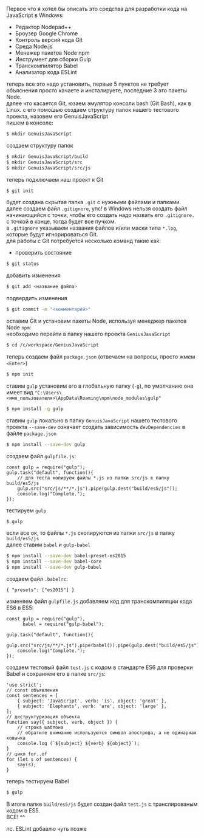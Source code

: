 Первое что я хотел бы описать это средства для разработки кода на JavaScript в Windows:
* Редактор Nodepad++
* Броузер Google Chrome 
* Контроль версий кода Git
* Среда Node.js
* Менежер пакетов Node npm
* Инструмент для сборки Gulp 
* Транскомпилятор Babel 
* Анализатор кода ESLint

теперь все это надо установить, первые 5 пунктов не требует объяснения просто качаете и инсталируете, последние 3 это пакеты Node.<br>
далее что касается Git, юзаем эмулятор консоли bash (Git Bash), как в Linux.
с его помошью создаем структуру папок нашего тестового проекта, назовем его GenuisJavaScript<br>
пишем в консоле:
```bash
$ mkdir GenuisJavaScript
```
создаем структуру папок
```bash
$ mkdir GenuisJavaScript/build
$ mkdir GenuisJavaScript/src
$ mkdir GenuisJavaScript/src/js
```
теперь подключаем наш проект к Git
```bash
$ git init
```
будет создана скрытая папка `.git` с нужными файлами и папками.<br>
далее создаем файл `.gitignore`, упс! в Windows нельзя создать файл начинающийся с точки, чтобы его создать надо назвать его `.gitignore.` с точкой в конце, тогда будет все пучком.<br>
в `.gitignore` указываем названия файлов и/или маски типа `*.log`, которые будут игнорироваться Git.<br>
для работы с Git потребуется несколько команд такие как:<br>
- проверить состояние
```bash
$ git status
```
добавить изменения
```bash
$ git add <название файла>
```
подвердить изменения
```bash
$ git commit -m "<комментарий>"
```
оставим Git и установим пакеты Node, используя менеджер пакетов Node `npm`:<br>
необходимо перейти в папку нашего проекта `GeniusJavaScript`
```bash
$ cd /c/workspace/GeniusJavaScript
```
теперь создаем файл `package.json` (отвечаем на вопросы, просто жмем `<Enter>`)
```bash
$ npm init
```
ставим `gulp` установим его в глобальную папку (`-g`), по умолчанию она имеет вид `"C:\Users\<имя_пользователя>\AppData\Roaming\npm\node_modules\gulp"`
```bash
$ npm install -g gulp
```
ставим `gulp` локально в папку `GenuisJavaScript` нашего тестового проекта
`--save-dev` означает создать зависимость `devDependencies` в файле `package.json`
```bash
$ npm install --save-dev gulp
```
создаем файл `gulpfile.js`:

	const gulp = require("gulp");
	gulp.task("default", function(){
		// для теста копируем файлы *.js из папки src/js в папку build/es5/js
		gulp.src("src/js/**/*.js").pipe(gulp.dest("build/es5/js"));
		console.log("Complete.");
	});

тестируем `gulp`
```bash
$ gulp
```
если все ок, то файлы `*.js` скопируются из папки `src/js` в папку `build/es5/js`<br>
далее ставим `babel` и `gulp-babel`
```bash
$ npm install --save-dev babel-preset-es2015 
$ npm install --save-dev babel-core
$ npm install --save-dev gulp-babel
```
создаем файл `.babelrc`:

	{ "presets": ["es2015"] }

изменяем файл `gulpfile.js` добавляем код для транскомпиляции кода ES6 в ES5:

	const gulp = require("gulp"),
	      babel = require("gulp-babel");

	gulp.task("default", function(){
		gulp.src("src/js/**/*.js").pipe(babel()).pipe(gulp.dest("build/es5/js"));
		console.log("Complete.");
	});

создаем тестовый файл `test.js` с кодом в стандарте ES6 для проверки Babel и сохраняем его в папке `src/js`:

	'use strict';
	// const объявления 
	const sentences = [
		{ subject: 'JavaScript', verb: 'is', object: 'great' },
		{ subject: 'Elephants', verb: 'are', object: 'large' },
	];
	// деструктуризация объекта
	function say({ subject, verb, object }) {
		// строка шаблона
		// обратите внимание используются символ апострофа, а не одинарная ковычка
		console.log (`${subject} ${verb} ${object}`);
	}
	// цикл for..of
	for (let s of sentences) {
		say(s);
	}

теперь тестируем Babel 
```bash
$ gulp
```
В итоге папке `build/es5/js` будет создан файл `test.js` с транслированым кодом в ES5.<br>
ВСЕ! ^^

пс. ESLint добавлю чуть позже
